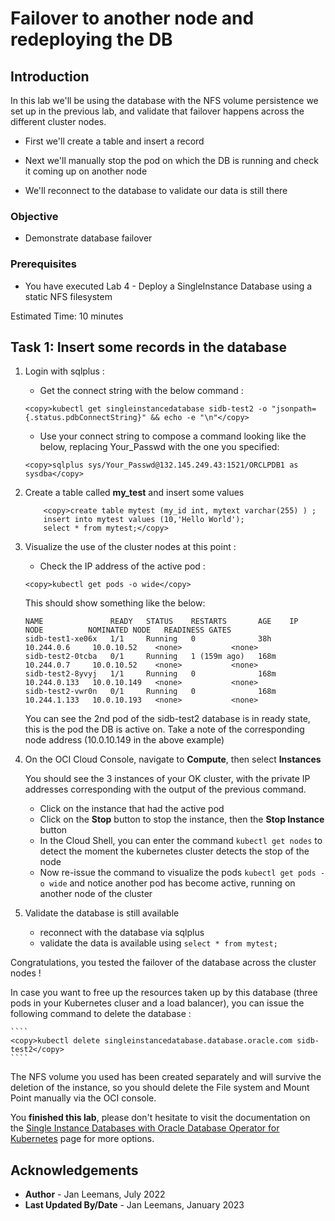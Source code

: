 # Failover to another node and redeploying the DB

## Introduction

In this lab we'll be using the database with the NFS volume persistence we set up in the previous lab, and validate that failover happens across the different cluster nodes.

- First we'll create a table and insert a record

- Next we'll manually stop the pod on which the DB is running and check it coming up on another node

- We'll reconnect to the database to validate our data is still there

### Objective
* Demonstrate database failover

### Prerequisites
* You have executed Lab 4 - Deploy a SingleInstance Database using a static NFS filesystem

  

Estimated Time: 10 minutes



## Task 1: Insert some records in the database
1. Login with sqlplus :
   

    - Get the connect string with the below command : 

    ```
    <copy>kubectl get singleinstancedatabase sidb-test2 -o "jsonpath={.status.pdbConnectString}" && echo -e "\n"</copy>
    ```

    - Use your connect string to compose a command looking like the below, replacing Your_Passwd with the one you specified:

    ```
    <copy>sqlplus sys/Your_Passwd@132.145.249.43:1521/ORCLPDB1 as sysdba</copy>
    ```


2. Create a table called **my_test** and insert some values

    ```
        <copy>create table mytest (my_id int, mytext varchar(255) ) ;
        insert into mytest values (10,'Hello World');
        select * from mytest;</copy>
    ```



3. Visualize the use of the cluster nodes at this point :

    - Check the IP address of the active pod : 

    ```
    <copy>kubectl get pods -o wide</copy>
    ```

    This should show something like the below:

    ```
    NAME               READY   STATUS    RESTARTS       AGE    IP             NODE          NOMINATED NODE   READINESS GATES
    sidb-test1-xe06x   1/1     Running   0              38h    10.244.0.6     10.0.10.52    <none>           <none>
    sidb-test2-0tcba   0/1     Running   1 (159m ago)   168m   10.244.0.7     10.0.10.52    <none>           <none>
    sidb-test2-8yvyj   1/1     Running   0              168m   10.244.0.133   10.0.10.149   <none>           <none>
    sidb-test2-vwr0n   0/1     Running   0              168m   10.244.1.133   10.0.10.193   <none>           <none>
    ```

    You can see the 2nd pod of the sidb-test2 database is in ready state, this is the pod the DB is active on.  Take a note of the corresponding node address (10.0.10.149 in the above example)

4. On the OCI Cloud Console, navigate to **Compute**, then select **Instances**

    You should see the 3 instances of your OK cluster, with the private IP addresses corresponding with the output of the previous command.

    - Click on the instance that had the active pod
    - Click on the **Stop** button to stop the instance, then the **Stop Instance** button
    - In the Cloud Shell, you can enter the command `kubectl get nodes` to detect the moment the kubernetes cluster detects the stop of the node
    - Now re-issue the command to visualize the pods `kubectl get pods -o wide` and notice another pod has become active, running on another node of the cluster 

   

5. Validate the database is still available
    - reconnect with the database via sqlplus
    - validate the data is available using `select * from mytest;`



Congratulations, you tested the failover of the database across the cluster nodes !

In case you want to free up the resources taken up by this database (three pods in your Kubernetes cluser and a load balancer), you can issue the following command to delete the database :

    ````
    <copy>kubectl delete singleinstancedatabase.database.oracle.com sidb-test2</copy>
    ````

The NFS volume you used has been created separately and will survive the deletion of the instance, so you should delete the File system and Mount Point manually via the OCI console.

You **finished this lab**, please don't hesitate to visit the documentation  on the [Single Instance Databases with Oracle Database Operator for Kubernetes](https://github.com/oracle/oracle-database-operator/blob/main/docs/sidb/README.md) page for more options. 




## Acknowledgements
* **Author** - Jan Leemans, July 2022
* **Last Updated By/Date** - Jan Leemans, January 2023

